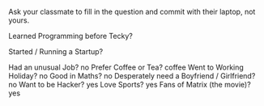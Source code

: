 Ask your classmate to fill in the question and commit with their laptop, not yours.

Learned Programming before Tecky?

Started / Running a Startup?

Had an unusual Job?
no
Prefer Coffee or Tea?
coffee
Went to Working Holiday?
no
Good in Maths?
no
Desperately need a Boyfriend / Girlfriend?
no
Want to be Hacker?
yes
Love Sports?
yes
Fans of Matrix (the movie)?
yes